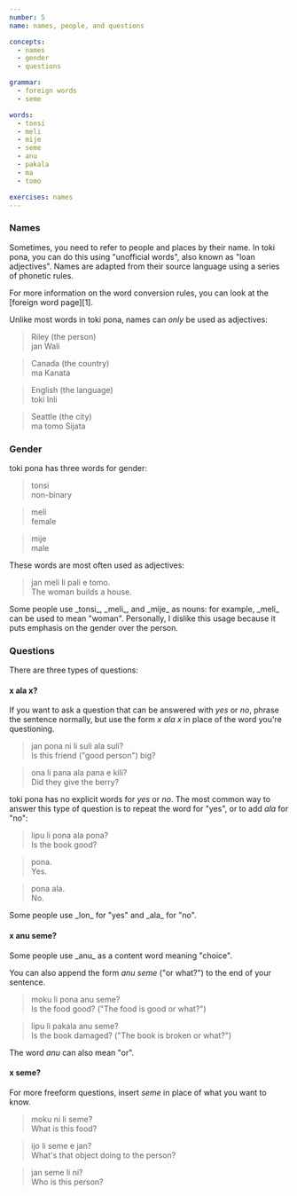 ```yaml
---
number: 5
name: names, people, and questions

concepts:
  - names
  - gender
  - questions

grammar:
  - foreign words
  - seme

words:
  - tonsi
  - meli
  - mije
  - seme
  - anu
  - pakala
  - ma
  - tomo

exercises: names
---
```


### Names

Sometimes, you need to refer to people and places by their name. In toki pona, you can do this using "unofficial words", also known as "loan adjectives". Names are adapted from their source language using a series of phonetic rules.

<aside>
For more information on the word conversion rules, you can look at the [foreign word page][1].
</aside>

Unlike most words in toki pona, names can _only_ be used as adjectives:

> Riley (the person)  
> jan Wali

> Canada (the country)  
> ma Kanata

> English (the language)  
> toki Inli

> Seattle (the city)  
> ma tomo Sijata

### Gender

toki pona has three words for gender:

> tonsi  
> non-binary

> meli  
> female

> mije  
> male

These words are most often used as adjectives:

> jan meli li pali e tomo.  
> The woman builds a house.

<aside>
Some people use _tonsi_, _meli_, and _mije_ as nouns: for example, _meli_ can be used to mean "woman". Personally, I dislike this usage because it puts emphasis on the gender over the person.
</aside>

### Questions

There are three types of questions:

#### x ala x?

If you want to ask a question that can be answered with _yes_ or _no_, phrase the sentence normally, but use the form _x ala x_ in place of the word you're questioning.

> jan pona ni li suli ala suli?  
> Is this friend ("good person") big?

> ona li pana ala pana e kili?  
> Did they give the berry?

toki pona has no explicit words for _yes_ or _no_. The most common way to answer this type of question is to repeat the word for "yes", or to add _ala_ for "no":

> lipu li pona ala pona?  
> Is the book good?

> pona.  
> Yes.

> pona ala.  
> No.

<aside>
Some people use _lon_ for "yes" and _ala_ for "no".
</aside>

#### x anu seme?

<aside>
Some people use _anu_ as a content word meaning "choice".
</aside>

You can also append the form _anu seme_ ("or what?") to the end of your sentence.

> moku li pona anu seme?  
> Is the food good? ("The food is good or what?")

> lipu li pakala anu seme?  
> Is the book damaged? ("The book is broken or what?")

The word _anu_ can also mean "or".

#### x seme?

For more freeform questions, insert _seme_ in place of what you want to know.

> moku ni li seme?  
> What is this food?

> ijo li seme e jan?  
> What's that object doing to the person?

> jan seme li ni?  
> Who is this person?

[1]: /words
